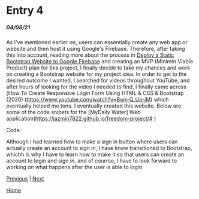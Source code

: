 # Entry 4
##### 04/08/21

As I've mentioned earlier on, users can essentially create any web app or website and then host it using Google's Firebase. Therefore, after taking  this into account, reading more about the process in [Deploy a Static Bootstrap Website to Google Firebase](https://betterprogramming.pub/deploying-a-static-bootstrap-website-to-google-firebase-a2eb043ff015) and creating an MVP (Minimm Viable Product) plan for this project, I finally decide to take my chances and work on creating a Bootstrap website for my project idea. 
  In order to get to the desired outcome I wanted, I searched for videos throughout YouTube, and after hours of looking for the video I needed to find, I finally came across [How To Create Responsive Login Form Using HTML & CSS & Bootstrap (2020) (https://www.youtube.com/watch?v=Bwk-Q_Ua-jM) which eventually helped me tons. I eventually created this website. Below are some of the code snipets for the [MyDaily Water] Web application(https://jazmin7822.github.io/freedom-project/# )

Code:

Although I had learned how to make a sign in button where users can actually create an account to sign in, I have know transitioned to Bootstrap, whichh is why I have to learn how to make it so that users can create an account to login and sign in, and of courrse, I have to look forward to working on what happens after the user is able to login. 


[Previous](entry03.md) | [Next](entry05.md)

[Home](../README.md)
